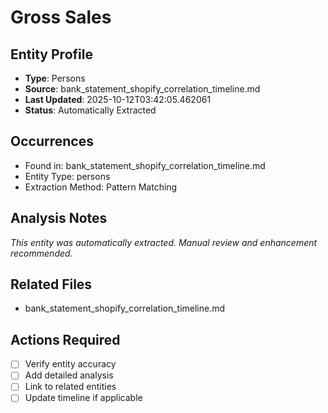 # Gross Sales

## Entity Profile
- **Type**: Persons
- **Source**: bank_statement_shopify_correlation_timeline.md
- **Last Updated**: 2025-10-12T03:42:05.462061
- **Status**: Automatically Extracted

## Occurrences
- Found in: bank_statement_shopify_correlation_timeline.md
- Entity Type: persons
- Extraction Method: Pattern Matching

## Analysis Notes
*This entity was automatically extracted. Manual review and enhancement recommended.*

## Related Files
- bank_statement_shopify_correlation_timeline.md

## Actions Required
- [ ] Verify entity accuracy
- [ ] Add detailed analysis
- [ ] Link to related entities
- [ ] Update timeline if applicable
